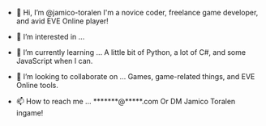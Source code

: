 - 👋 Hi, I’m @jamico-toralen
I'm a novice coder, freelance game developer, and avid EVE Online player!
- 👀 I’m interested in ...

- 🌱 I’m currently learning ...
A little bit of Python, a lot of C#, and some JavaScript when I can.
- 💞️ I’m looking to collaborate on ...
Games, game-related things, and EVE Online tools.
- 📫 How to reach me ...
*******@*****.com
Or DM Jamico Toralen ingame!
<!---
jamico-toralen/jamico-toralen is a ✨ special ✨ repository because its `README.md` (this file) appears on your GitHub profile.
You can click the Preview link to take a look at your changes.
--->

